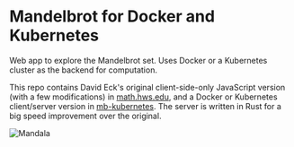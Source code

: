 # Mandelbrot for Docker and Kubernetes
Web app to explore the Mandelbrot set.  Uses Docker or a Kubernetes cluster as the backend for computation.

This repo contains David Eck's original client-side-only JavaScript version (with a few modifications) in [math.hws.edu](math.hws.edu), and a Docker or Kubernetes client/server version in [mb-kubernetes](mb-kubernetes).  The server is written in Rust for a big speed improvement over the original.

![Mandala](mandala.png)
